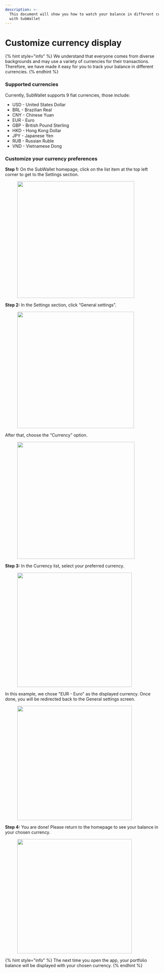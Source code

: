 ```yaml
---
description: >-
  This document will show you how to watch your balance in different currencies
  with SubWallet
---
```


# Customize currency display

{% hint style="info" %}
We understand that everyone comes from diverse backgrounds and may use a variety of currencies for their transactions. Therefore, we have made it easy for you to track your balance in different currencies.
{% endhint %}

### Supported currencies

Currently, SubWallet supports 9 fiat currencies, those include:

* USD - United States Dollar
* BRL - Brazilian Real
* CNY - Chinese Yuan
* EUR - Euro
* GBP - British Pound Sterling
* HKD - Hong Kong Dollar
* JPY - Japanese Yen
* RUB - Russian Ruble
* VND - Vietnamese Dong

### Customize your currency preferences

**Step 1:** On the SubWallet homepage, click on the list item at the top left corner to get to the Settings section.

<figure><img src="../../.gitbook/assets/Screenshot_6.png" alt="" width="383"><figcaption></figcaption></figure>

**Step 2:** In the Settings section, click “General settings”.&#x20;

<figure><img src="../../.gitbook/assets/Screenshot_7.png" alt="" width="382"><figcaption></figcaption></figure>

After that, choose the “Currency” option.

<figure><img src="../../.gitbook/assets/Screenshot_8.png" alt="" width="384"><figcaption></figcaption></figure>

**Step 3:** In the Currency list, select your preferred currency.

<figure><img src="../../.gitbook/assets/IMG_0055.png" alt="" width="375"><figcaption></figcaption></figure>

In this example, we chose "EUR - Euro" as the displayed currency. Once done, you will be redirected back to the General settings screen.

<figure><img src="../../.gitbook/assets/IMG_0056.png" alt="" width="375"><figcaption></figcaption></figure>

**Step 4:** You are done! Please return to the homepage to see your balance in your chosen currency.

<figure><img src="../../.gitbook/assets/IMG_0057.png" alt="" width="375"><figcaption></figcaption></figure>

{% hint style="info" %}
The next time you open the app, your portfolio balance will be displayed with your chosen currency.
{% endhint %}

